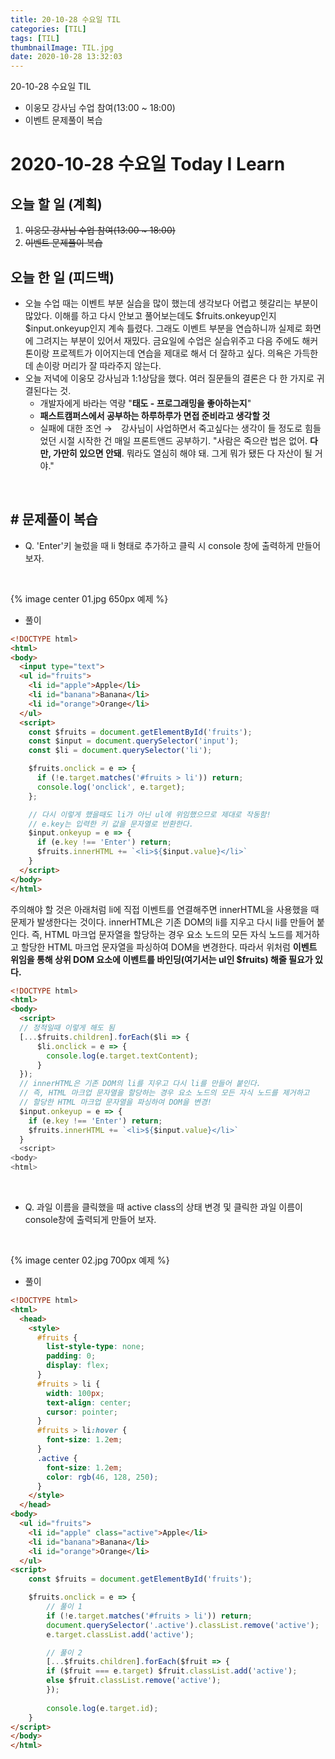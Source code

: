 ```yaml
---
title: 20-10-28 수요일 TIL
categories: [TIL]
tags: [TIL]
thumbnailImage: TIL.jpg
date: 2020-10-28 13:32:03
---
```


<!-- more -->
20-10-28 수요일 TIL
- 이웅모 강사님 수업 참여(13:00 ~ 18:00)
- 이벤트 문제풀이 복습
<!-- excerpt -->

# 2020-10-28 수요일 Today I Learn

## 오늘 할 일 (계획)

1. ~~이웅모 강사님 수업 참여(13:00 ~ 18:00)~~
2. ~~이벤트 문제풀이 복습~~

## 오늘 한 일 (피드백)

- 오늘 수업 때는 이벤트 부분 실습을 많이 했는데 생각보다 어렵고 헷갈리는 부분이 많았다. 이해를 하고 다시 안보고 풀어보는데도 $fruits.onkeyup인지 $input.onkeyup인지 계속 틀렸다. 그래도 이벤트 부분을 연습하니까 실제로 화면에 그려지는 부분이 있어서 재밌다. 금요일에 수업은 실습위주고 다음 주에도 해커톤이랑 프로젝트가 이어지는데 연습을 제대로 해서 더 잘하고 싶다. 의욕은 가득한데 손이랑 머리가 잘 따라주지 않는다. 
- 오늘 저녁에 이웅모 강사님과 1:1상담을 했다. 여러 질문들의 결론은 다 한 가지로 귀결된다는 것. 
    - 개발자에게 바라는 역량 "**태도 - 프로그래밍을 좋아하는지**"
    - **패스트캠퍼스에서 공부하는 하루하루가 면접 준비라고 생각할 것**
    - 실패에 대한 조언 →　강사님이 사업하면서 죽고싶다는 생각이 들 정도로 힘들었던 시절 시작한 건 매일 프론트앤드 공부하기.
    "사람은 죽으란 법은 없어. **다만, 가만히 있으면 안돼**. 뭐라도 열심히 해야 돼. 그게 뭐가 됐든 다 자산이 될 거야."

<br>

## # 문제풀이 복습

- Q. 'Enter'키 눌렀을 때 li 형태로 추가하고 클릭 시 console 창에 출력하게 만들어 보자.

<Br>

{% image center 01.jpg 650px 예제 %}

- 풀이

```html
<!DOCTYPE html>
<html>
<body>
  <input type="text">
  <ul id="fruits">
    <li id="apple">Apple</li>
    <li id="banana">Banana</li>
    <li id="orange">Orange</li>
  </ul>
  <script>
    const $fruits = document.getElementById('fruits');
    const $input = document.querySelector('input');
    const $li = document.querySelector('li');

    $fruits.onclick = e => {
      if (!e.target.matches('#fruits > li')) return;
      console.log('onclick', e.target);
    };

    // 다시 이렇게 했을때도 li가 아닌 ul에 위임했으므로 제대로 작동함!
    // e.key는 입력한 키 값을 문자열로 반환한다.
    $input.onkeyup = e => {
      if (e.key !== 'Enter') return;
      $fruits.innerHTML += `<li>${$input.value}</li>`
    }
  </script>
</body>
</html>
```

주의해야 할 것은 아래처럼 li에 직접 이벤트를 연결해주면 innerHTML을 사용했을 때 문제가 발생한다는 것이다. innerHTML은 기존 DOM의 li를 지우고 다시 li를 만들어 붙인다. 즉, HTML 마크업 문자열을 할당하는 경우 요소 노드의 모든 자식 노드를 제거하고 할당한 HTML 마크업 문자열을 파싱하여 DOM을 변경한다. 따라서 위처럼 **이벤트 위임을 통해 상위 DOM 요소에 이벤트를 바인딩(여기서는 ul인 $fruits) 해줄 필요가 있다.**

```html
<!DOCTYPE html>
<html>
<body>
  <script>
  // 정적일때 이렇게 해도 됨
  [...$fruits.children].forEach($li => {
      $li.onclick = e => {
        console.log(e.target.textContent);
      }
  });
  // innerHTML은 기존 DOM의 li를 지우고 다시 li를 만들어 붙인다.
  // 즉, HTML 마크업 문자열을 할당하는 경우 요소 노드의 모든 자식 노드를 제거하고 
  // 할당한 HTML 마크업 문자열을 파싱하여 DOM을 변경!
  $input.onkeyup = e => {
    if (e.key !== 'Enter') return;
    $fruits.innerHTML += `<li>${$input.value}</li>`
  }
  <script>
<body>
<html>
```

<br>

- Q. 과일 이름을 클릭했을 때 active class의 상태 변경 및 클릭한 과일 이름이 console창에 출력되게 만들어 보자.

<br>

{% image center 02.jpg 700px 예제 %}

- 풀이
```html
<!DOCTYPE html>
<html>
  <head>
    <style>
      #fruits {
        list-style-type: none;
        padding: 0;
        display: flex;
      }
      #fruits > li {
        width: 100px;
        text-align: center;
        cursor: pointer;
      }
      #fruits > li:hover {
        font-size: 1.2em;
      }
      .active {
        font-size: 1.2em;
        color: rgb(46, 128, 250);
      }
    </style>
  </head>
<body>
  <ul id="fruits">
    <li id="apple" class="active">Apple</li>
    <li id="banana">Banana</li>
    <li id="orange">Orange</li>
  </ul>
<script>
    const $fruits = document.getElementById('fruits');

    $fruits.onclick = e => {
        // 풀이 1
        if (!e.target.matches('#fruits > li')) return;
        document.querySelector('.active').classList.remove('active');
        e.target.classList.add('active');

        // 풀이 2
        [...$fruits.children].forEach($fruit => {
        if ($fruit === e.target) $fruit.classList.add('active');
        else $fruit.classList.remove('active');
        });
        
        console.log(e.target.id);
    }
</script>
</body>
</html>
```
